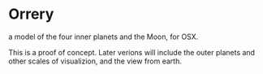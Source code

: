 Orrery
======

a model of the four inner planets and the Moon, for OSX.

This is a proof of concept. Later verions will include the outer planets and other scales of visualizion, and the view from earth.
